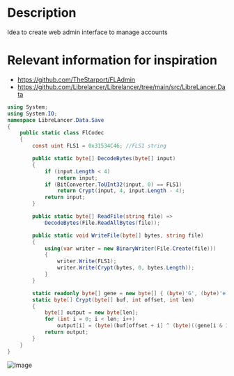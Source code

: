 # Description

Idea to create web admin interface to manage accounts

# Relevant information for inspiration
- https://github.com/TheStarport/FLAdmin
- https://github.com/Librelancer/Librelancer/tree/main/src/LibreLancer.Data

```csharp
using System;
using System.IO;
namespace LibreLancer.Data.Save
{
    public static class FlCodec
    {
        const uint FLS1 = 0x31534C46; //FLS1 string

        public static byte[] DecodeBytes(byte[] input)
        {
            if (input.Length < 4)
                return input;
            if (BitConverter.ToUInt32(input, 0) == FLS1)
                return Crypt(input, 4, input.Length - 4);
            return input;
        }

        public static byte[] ReadFile(string file) =>
            DecodeBytes(File.ReadAllBytes(file));

        public static void WriteFile(byte[] bytes, string file)
        {
            using(var writer = new BinaryWriter(File.Create(file)))
            {
                writer.Write(FLS1);
                writer.Write(Crypt(bytes, 0, bytes.Length));
            }
        }

        static readonly byte[] gene = new byte[] { (byte)'G', (byte)'e', (byte)'n', (byte)'e' };
        static byte[] Crypt(byte[] buf, int offset, int len)
        {
            byte[] output = new byte[len];
            for (int i = 0; i < len; i++)
                output[i] = (byte)(buf[offset + i] ^ (byte)((gene[i & 3] + i) | 0x80));
            return output;
        }
    }
}
```

![Image](https://github.com/user-attachments/assets/e03b4b7b-b07b-488d-befd-32cbea33ea3e)
